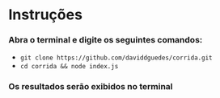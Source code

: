 # Instruções

### Abra o terminal e digite os seguintes comandos:

* `git clone https://github.com/daviddguedes/corrida.git`
* `cd corrida && node index.js`

### Os resultados serão exibidos no terminal
